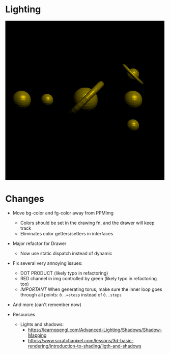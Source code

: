 # Lighting
![2nd return of fakemotion](./img.gif)

# Changes

- Move bg-color and fg-color away from PPMImg
    - Colors should be set in the drawing fn, and the drawer will keep track
    - Eliminates color getters/setters in interfaces

 - Major refactor for Drawer
    - Now use static dispatch instead of dynamic

 - Fix several very annoying issues:
    - DOT PRODUCT (likely typo in refactoring)
    - RED channel in img controlled by green (likely typo in refactoring too)
    - *IMPORTANT* When generating torus, make sure the inner loop goes through all points: `0..=stesp` instead of `0..steps`

 - And more (can't remember now)

- Resources
    - Lights and shadows: 
        - https://learnopengl.com/Advanced-Lighting/Shadows/Shadow-Mapping
        - https://www.scratchapixel.com/lessons/3d-basic-rendering/introduction-to-shading/ligth-and-shadows